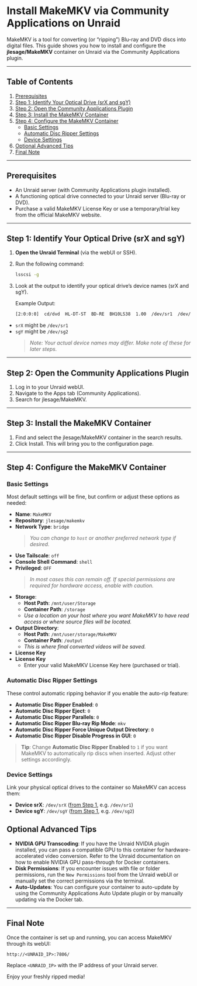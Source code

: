 # Install MakeMKV via Community Applications on Unraid

MakeMKV is a tool for converting (or “ripping”) Blu-ray and DVD discs into digital files. This guide shows you how to install and configure the **jlesage/MakeMKV** container on Unraid via the Community Applications plugin.

---

## Table of Contents
1. [Prerequisites](#prerequisites)
2. [Step 1: Identify Your Optical Drive (srX and sgY)](#step-1-identify-your-optical-drive-srx-and-sgy)
3. [Step 2: Open the Community Applications Plugin](#step-2-open-the-community-applications-plugin)
4. [Step 3: Install the MakeMKV Container](#step-3-install-the-makemkv-container)
5. [Step 4: Configure the MakeMKV Container](#step-4-configure-the-makemkv-container)
    - [Basic Settings](#basic-settings)
    - [Automatic Disc Ripper Settings](#automatic-disc-ripper-settings)
    - [Device Settings](#device-settings)
6. [Optional Advanced Tips](#optional-advanced-tips)
7. [Final Note](#final-note)

---

## Prerequisites
- An Unraid server (with Community Applications plugin installed).
- A functioning optical drive connected to your Unraid server (Blu-ray or DVD).
- Purchase a valid MakeMKV License Key or use a temporary/trial key from the official MakeMKV website.

---

## Step 1: Identify Your Optical Drive (srX and sgY)
1. **Open the Unraid Terminal** (via the webUI or SSH).
2. Run the following command:
   ```bash
   lsscsi -g
3. Look at the output to identify your optical drive’s device names (srX and sgY).

   Example Output:
   ```bash
   [2:0:0:0]  cd/dvd  HL-DT-ST  BD-RE  BH10LS38  1.00  /dev/sr1  /dev/sg2
- `srX` might be `/dev/sr1`
- `sgY` might be `/dev/sg2`
  > *Note: Your actual device names may differ. Make note of these for later steps.*

---

## Step 2: Open the Community Applications Plugin
1. Log in to your Unraid webUI.
2. Navigate to the Apps tab (Community Applications).
3. Search for jlesage/MakeMKV.

---

## Step 3: Install the MakeMKV Container
1. Find and select the jlesage/MakeMKV container in the search results.
2. Click Install. This will bring you to the configuration page.

---

## Step 4: Configure the MakeMKV Container
### Basic Settings
Most default settings will be fine, but confirm or adjust these options as needed:

- **Name**: `MakeMKV`  
- **Repository**: `jlesage/makemkv`
- **Network Type**: `bridge`  
  > *You can change to `host` or another preferred network type if desired.*
- **Use Tailscale**: `off`
- **Console Shell Command**: `shell`
- **Privileged**: `OFF`  
  > *In most cases this can remain off. If special permissions are required for hardware access, enable with caution.*
- **Storage**:  
  - **Host Path**: `/mnt/user/Storage`  
  - **Container Path**: `/storage`  
  - *Use a location on your host where you want MakeMKV to have read access or where source files will be located.*
- **Output Directory**:  
  - **Host Path**: `/mnt/user/storage/MakeMKV`  
  - **Container Path**: `/output`  
  - *This is where final converted videos will be saved.*
- **License Key**  
- **License Key**  
  - Enter your valid MakeMKV License Key here (purchased or trial).

### Automatic Disc Ripper Settings
These control automatic ripping behavior if you enable the auto-rip feature:

- **Automatic Disc Ripper Enabled**: `0`
- **Automatic Disc Ripper Eject**: `0`
- **Automatic Disc Ripper Parallels**: `0`
- **Automatic Disc Ripper Blu-ray Rip Mode**: `mkv`
- **Automatic Disc Ripper Force Unique Output Directory**: `0`
- **Automatic Disc Ripper Disable Progress in GUI**: `0`

> **Tip**: Change **Automatic Disc Ripper Enabled** to `1` if you want MakeMKV to automatically rip discs when inserted. Adjust other settings accordingly.

### Device Settings
Link your physical optical drives to the container so MakeMKV can access them:

- **Device srX**: `/dev/srX` ([from Step 1](#step-1-identify-your-optical-drive-srx-and-sgy), e.g. `/dev/sr1`)
- **Device sgY**: `/dev/sgY` ([from Step 1](#step-1-identify-your-optical-drive-srx-and-sgy), e.g. `/dev/sg2`)

## Optional Advanced Tips
- **NVIDIA GPU Transcoding**: If you have the Unraid NVIDIA plugin installed, you can pass a compatible GPU to this container for hardware-accelerated video conversion. Refer to the Unraid documentation on how to enable NVIDIA GPU pass-through for Docker containers.
- **Disk Permissions**: If you encounter issues with file or folder permissions, run the `New Permissions` tool from the Unraid webUI or manually set the correct permissions via the terminal.
- **Auto-Updates**: You can configure your container to auto-update by using the Community Applications Auto Update plugin or by manually updating via the Docker tab.

---

## Final Note
Once the container is set up and running, you can access MakeMKV through its webUI:
   ```
   http://<UNRAID_IP>:7806/
```
Replace `<UNRAID_IP>` with the IP address of your Unraid server.

Enjoy your freshly ripped media!


